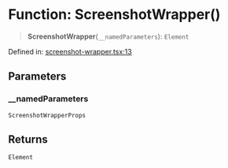 # Function: ScreenshotWrapper()

> **ScreenshotWrapper**(`__namedParameters`): `Element`

Defined in: [screenshot-wrapper.tsx:13](https://github.com/GeoDaCenter/openassistant/blob/1a6f158a9bc0914d446c35a467a546a572748a5e/packages/ui/src/components/screenshot-wrapper.tsx#L13)

## Parameters

### \_\_namedParameters

`ScreenshotWrapperProps`

## Returns

`Element`
